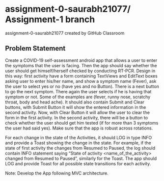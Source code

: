 # assignment-0-saurabh21077/ Assignment-1 branch
assignment-0-saurabh21077 created by GitHub Classroom

## Problem Statement
Create a COVID-19 self-assessment android app that allows a user to enter the symptoms that the user is facing. Then the app should say whether the user should get himself/herself checked by conducting RT-PCR. Design in this way: first activity have a form containing TextViews and EditText boxes asking user to enter his/her name, and show a symptom name (Fever), ask the user to select yes or no (have yes and no Button). There is a next button to go the next symptom. There again the user selects if he is having that symptom or not. Some of the examples are (fever, runny nose, scratchy throat, body and head ache). It should also contain Submit and Clear buttons, with Submit Button it will show the entered information in the second activity.  Now, with Clear Button it will allow the user to clear the form in the first activity. In the second activity, there will be a button to check whether the user should get him tested (if for more than 3 symptoms the user had said yes). Make sure that the app is robust across rotations.

For each change in the state of the Activities, it should LOG in type INFO and provide a Toast showing the change in the state. For example, if the state of first activity the changes from Resumed to Paused, the log should contain INFO statement saying “State of activity <name_of_the_activity> changed from Resumed to Paused”, similarly for the Toast. The app should LOG and provide Toast for all possible state transitions for each activity.


Note: Develop the App following MVC architecture.
